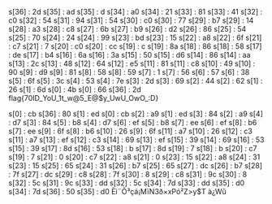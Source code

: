 s[36] : 2d s[35] : ad
s[35] : d s[34] : a0
s[34] : 21 s[33] : 81
s[33] : 41 s[32] : c0
s[32] : 54 s[31] : 94
s[31] : 54 s[30] : c0
s[30] : 77 s[29] : b7
s[29] : 14 s[28] : a3
s[28] : c8 s[27] : 6b
s[27] : b9 s[26] : d2
s[26] : 86 s[25] : 54
s[25] : 70 s[24] : 24
s[24] : 99 s[23] : bd
s[23] : 15 s[22] : a8
s[22] : 6f s[21] : c7
s[21] : 7 s[20] : c0
s[20] : cc s[19] : c
s[19] : 8a s[18] : 86
s[18] : 58 s[17] : de
s[17] : b4 s[16] : 6a
s[16] : 3a s[15] : 50
s[15] : d6 s[14] : 86
s[14] : aa s[13] : 2c
s[13] : 48 s[12] : 64
s[12] : e5 s[11] : 81
s[11] : c8 s[10] : 49
s[10] : 90 s[9] : d9
s[9] : 81 s[8] : 58
s[8] : 59 s[7] : 1
s[7] : 56 s[6] : 57
s[6] : 38 s[5] : 6f
s[5] : 3c s[4] : 53
s[4] : 7e s[3] : 2d
s[3] : 69 s[2] : 44
s[2] : 62 s[1] : 26
s[1] : 6d s[0] : 4b
s[0] : 66 s[36] : 2d
flag{70ID_YoU_1t_w@5_E@$y_UwU_OwO_:D}



s[0] : cb s[36] : 80
s[1] : ed s[0] : cb
s[2] : a9 s[1] : ed
s[3] : 84 s[2] : a9
s[4] : d7 s[3] : 84
s[5] : b8 s[4] : d7
s[6] : ef s[5] : b8
s[7] : ee s[6] : ef
s[8] : b6 s[7] : ee
s[9] : 6f s[8] : b6
s[10] : 26 s[9] : 6f
s[11] : a7 s[10] : 26
s[12] : c3 s[11] : a7
s[13] : ef s[12] : c3
s[14] : 69 s[13] : ef
s[15] : 39 s[14] : 69
s[16] : 53 s[15] : 39
s[17] : 8d s[16] : 53
s[18] : b s[17] : 8d
s[19] : 7 s[18] : b
s[20] : c7 s[19] : 7
s[21] : 0 s[20] : c7
s[22] : a8 s[21] : 0
s[23] : 15 s[22] : a8
s[24] : 31 s[23] : 15
s[25] : 65 s[24] : 31
s[26] : b7 s[25] : 65
s[27] : dc s[26] : b7
s[28] : 7f s[27] : dc
s[29] : c8 s[28] : 7f
s[30] : 8 s[29] : c8
s[31] : 9c s[30] : 8
s[32] : 5c s[31] : 9c
s[33] : dd s[32] : 5c
s[34] : 7d s[33] : dd
s[35] : d0 s[34] : 7d
s[36] : 50 s[35] : d0
Ëì¨Ô³çá¡MïN3ð×xPó²Z>y$T
                       à¿Wû